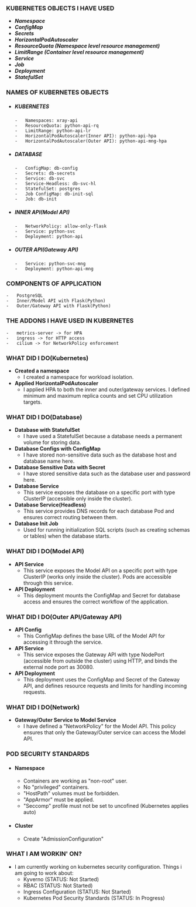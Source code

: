### KUBERNETES OBJECTS I HAVE USED
-   ***Namespace***
-   ***ConfigMap***
-   ***Secrets***
-   ***HorizontalPodAutoscaler***
-   ***ResourceQuota (Namespace level resource management)*** 
-   ***LimitRange (Container level resource management)***
-   ***Service***
-   ***Job***
-   ***Deployment***
-   ***StatefulSet***

### NAMES OF KUBERNETES OBJECTS
-   ##### KUBERNETES
        -   Namespaces: xray-api
        -   ResourceQuota: python-api-rq
        -   LimitRange: python-api-lr
        -   HorizontalPodAutoscaler(Inner API): python-api-hpa 
        -   HorizontalPodAutoscaler(Outer API): python-api-mng-hpa 
-   ##### DATABASE
        -   ConfigMap: db-config
        -   Secrets: db-secrets
        -   Service: db-svc
        -   Service-Headless: db-svc-hl
        -   StatefulSet: postgres
        -   Job ConfigMap: db-init-sql
        -   Job: db-init
-   ##### INNER API(Model API)
        -   NetworkPolicy: allow-only-flask
        -   Service: python-svc
        -   Deployment: python-api
-   ##### OUTER API(Gateway API)
        -   Service: python-svc-mng
        -   Deployment: python-api-mng

### COMPONENTS OF APPLICATION
    -   PostgreSQL
    -   Inner/Model API with Flask(Python)
    -   Outer/Gateway API with Flask(Python)

### THE ADDONS I HAVE USED IN KUBERNETES
    -   metrics-server -> for HPA
    -   ingress -> for HTTP access
    -   cilium -> for NetworkPolicy enforcement

### WHAT DID I DO(Kubernetes)
-   **Created a namespace**
    -   I created a namespace for workload isolation.
-   **Applied HorizontalPodAutoscaler**
    -   I applied HPA to both the inner and outer/gateway services. I defined minimum and maximum replica counts and set CPU utilization targets.

### WHAT DID I DO(Database)
-   **Database with StatefulSet**
    -   I have used a StatefulSet because a database needs a permanent volume for storing data.
-  **Database Configs with ConfigMap**
    -   I have stored non-sensitive data such as the database host and database name here.
-   **Database Sensitive Data with Secret**
    -   I have stored sensitive data such as the database user and password here.
-   **Database Service**
    -   This service exposes the database on a specific port with type ClusterIP (accessible only inside the cluster).
-   **Database Service(Headless)**
    -   This service provides DNS records for each database Pod and ensures correct routing between them.
-   **Database Init Job**
    -   Used for running initialization SQL scripts (such as creating schemas or tables) when the database starts.

### WHAT DID I DO(Model API)
-   **API Service**
    -   This service exposes the Model API on a specific port with type ClusterIP (works only inside the cluster). Pods are accessible through this service.
-   **API Deployment**
    -   This deployment mounts the ConfigMap and Secret for database access and ensures the correct workflow of the application.

### WHAT DID I DO(Outer API/Gateway API)
-   **API Config**
    -   This ConfigMap defines the base URL of the Model API for accessing it through the service.
-   **API Service**
    -   This service exposes the Gateway API with type NodePort (accessible from outside the cluster) using HTTP, and binds the external node port as 30080.
-   **API Deployment**
    -   This deployment uses the ConfigMap and Secret of the Gateway API, and defines resource requests and limits for handling incoming requests.

### WHAT DID I DO(Network)
-   **Gateway/Outer Service to Model Service**
    -   I have defined a "NetworkPolicy" for the Model API. This policy ensures that only the Gateway/Outer service can access the Model API.

### POD SECURITY STANDARDS
-   #### Namespace
    -   Containers are working as "non-root" user.
    -   No "privileged" containers.
    -   "HostPath" volumes must be forbidden.
    -   "AppArmor" must be applied.
    -   "Seccomp" profile must not be set to uncofined (Kubernetes applies auto)
-   #### Cluster 
    -   Create "AdmissionConfiguration"

### WHAT I AM WORKIN' ON?
-   I am currently working on kubernetes security configuration. 
    Things i am going to work about:
    -   Kyverno (STATUS: Not Started)
    -   RBAC (STATUS: Not Started)
    -   Ingress Configuration (STATUS: Not Started)
    -   Kubernetes Pod Security Standards (STATUS: In Progress)